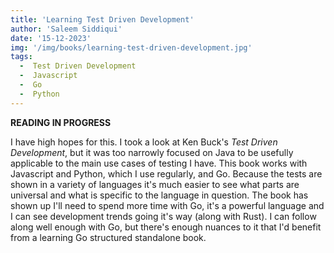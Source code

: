 ```yaml
---
title: 'Learning Test Driven Development'
author: 'Saleem Siddiqui'
date: '15-12-2023'
img: '/img/books/learning-test-driven-development.jpg'
tags:
  -  Test Driven Development
  -  Javascript
  -  Go
  -  Python
---
```


**READING IN PROGRESS**

I have high hopes for this. I took a look at Ken Buck's *Test Driven Development*, but it was too narrowly focused on Java to be usefully applicable to the main use cases of testing I have. This book works with Javascript and Python, which I use regularly, and Go. Because the tests are shown in a variety of languages it's much easier to see what parts are universal and what is specific to the language in question. The book has shown up I'll need to spend more time with Go, it's a powerful language and I can see development trends going it's way (along with Rust). I can follow along well enough with Go, but there's enough nuances to it that I'd benefit from a learning Go structured standalone book.